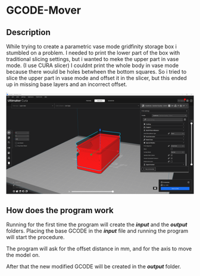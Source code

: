 # GCODE-Mover

## Description

While trying to create a parametric vase mode gridfinity storage box i stumbled on a problem.
I needed to print the lower part of the box with traditional slicing settings, but i wanted to meke the upper part in vase mode. (I use CURA slicer)
I couldnt print the whole body in vase mode because there would be holes betwheen the bottom squares. 
So i tried to slice the upper part in vase mode and offset it in the slicer, but this ended up in missing base layers and an incorrect offset.

![OffsetErrorVaseMode](/assets/OffsetErrorVaseMode.png)

## How does the program work

Running for the first time the program will create the **_input_** and the **_output_** folders.
Placing the base GCODE in the **_input_** file and running the program will start the procedure.

The program will ask for the offset distance in mm, and for the axis to move the model on.

After that the new modified GCODE will be created in the **_output_** folder.
